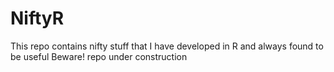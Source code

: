 # NiftyR
This repo contains nifty stuff that I have developed in R and always found to be useful
Beware! repo under construction
